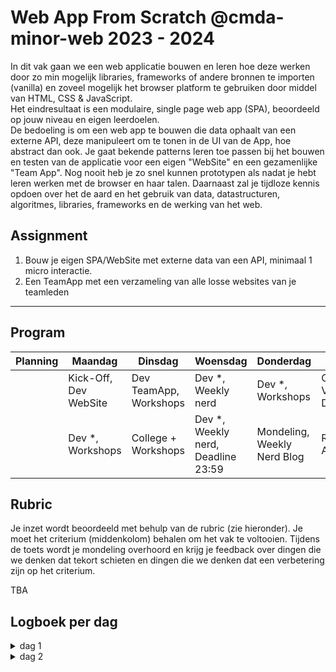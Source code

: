 # Web App From Scratch @cmda-minor-web 2023 - 2024

In dit vak gaan we een web applicatie bouwen en leren hoe deze werken door zo min mogelijk libraries, frameworks of
andere bronnen te importen (vanilla) en zoveel mogelijk het browser platform te gebruiken door middel van HTML, CSS &
JavaScript.    
Het eindresultaat is een modulaire, single page web app (SPA), beoordeeld op jouw niveau en eigen leerdoelen.    
De bedoeling is om een web app te bouwen die data ophaalt van een externe API, deze manipuleert om te tonen in de UI van
de App, hoe abstract dan ook.
Je gaat bekende patterns leren toe passen bij het bouwen en testen van de applicatie voor een eigen "WebSite" en een
gezamenlijke "Team App".
Nog nooit heb je zo snel kunnen prototypen als nadat je hebt leren werken met de browser en haar talen.
Daarnaast zal je tijdloze kennis opdoen over het de aard en het gebruik van data, datastructuren, algoritmes, libraries,
frameworks en de werking van het web.

## Assignment
1. Bouw je eigen SPA/WebSite met externe data van een API, minimaal 1 micro interactie.
2. Een TeamApp met een verzameling van alle losse websites van je teamleden

---

## Program

| Planning | Maandag               | Dinsdag                | Woensdag                           | Donderdag                   | Vrijdag                                   |
|----------|-----------------------|------------------------|------------------------------------|-----------------------------|-------------------------------------------|
|          | Kick-Off, Dev WebSite | Dev TeamApp, Workshops | Dev *, Weekly nerd                 | Dev *, Workshops            | Code review, Voortgangsgesprekken, Dev *  |
|          | Dev *, Workshops      | College + Workshops    | Dev *, Weekly nerd, Deadline 23:59 | Mondeling, Weekly Nerd Blog | Reparatiegesprekken, Afsluiting, 🍻 Fest? |

## Rubric

Je inzet wordt beoordeeld met behulp van de rubric (zie hieronder). Je moet het criterium (middenkolom) behalen om het
vak te voltooien.
Tijdens de toets wordt je mondeling overhoord en krijg je feedback over dingen die we denken dat tekort schieten en dingen die
we denken dat een verbetering zijn op het criterium.

TBA

[//]: # ()
[//]: # (| Deficiency | Criterion                                                                                                                                                                              | Improvement |)

[//]: # (|:-----------|:---------------------------------------------------------------------------------------------------------------------------------------------------------------------------------------|:------------|)

[//]: # (|            | *User Interface* - you design, build and test the user interface by applying interface design principles                                                                               |             |)

[//]: # (|            | *Code structure* - you write modular, consistent and efficient HTML, CSS and JavaScript code by applying structure and best practices. You manage state for the application and the UI |             |)

[//]: # (|            | *Data management* - you understand how you can work with an external API using asynchronous code. You can retrieve data, manipulate and dynamically convert it to structured html      |             |)

[//]: # (|            | *Project* - your app is working and published on GitHub Pages. Your project is thoroughly documented in the `README.md` file in your repository.                                       |             |)

## Logboek per dag

<details>
  <summary>dag 1</summary>
  
  ## Wat heb ik gedaan?
Eerste dag hebben we ons vooral bezig gehouden met alles opzetten. Ik had nog nooit eerder met git gewerkt, dus het was interessant om over te leren. Uiteindelijk werkte het niet echt bij mij, dus werk ik vanuit Github Desktop.

Ik heb alvast wat schetsen gemaakt voor de persoonlijke pagina.
</details>

<details>
  <summary>dag 2</summary>
  
  ## Wat heb ik gedaan?
We hebben iets meer geleerd over wat we precies gaan doen dit blok. Verder zijn we verder gegaan met onze opdracht. Ik heb in figma wat schetsen gemaakt voor mijn persoonlijke pagina. We hebben ook geleerd over json files en hoe je die in javascript kunt opvragen en de data erin kunt gebruiken.
</details>

<!-- Add a link to your live demo in Github Pages 🌐-->

<!-- ☝️ replace this description with a description of your own work -->

<!-- replace the code in the /docs folder with your own, so you can showcase your work with GitHub Pages 🌍 -->

<!-- Add a nice poster image here at the end of the week, showing off your shiny frontend 📸 -->

<!-- Maybe a table of contents here? 📚 -->

<!-- How about a section that describes how to install this project? 🤓 -->

<!-- ...but how does one use this project? What are its features 🤔 -->

<!-- What external data source is featured in your project and what are its properties 🌠 -->

<!-- Maybe a checklist of done stuff and stuff still on your wishlist? ✅ -->

<!-- How about a license here? 📜 (or is it a licence?) 🤷 -->
